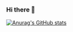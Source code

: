 ### Hi there 👋
[![Anurag's GitHub stats](https://github-readme-stats.vercel.app/api?username=aaaaaaaaaaaaaron)](https://github.com/anuraghazra/github-readme-stats)

<!--
**aaaaaaaaaaaaaron/aaaaaaaaaaaaaron** is a ✨ _special_ ✨ repository because its `README.md` (this file) appears on your GitHub profile.

Here are some ideas to get you started:

- 🔭 I’m currently working on ...
- 🌱 I’m currently learning ...
- 👯 I’m looking to collaborate on ...
- 🤔 I’m looking for help with ...
- 💬 Ask me about ...
- 📫 How to reach me: ...
- 😄 Pronouns: ...
- ⚡ Fun fact: ...
-->
